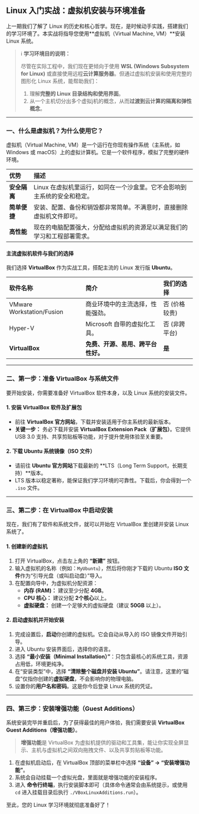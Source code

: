 ## Linux 入门实战：虚拟机安装与环境准备

上一期我们了解了 Linux 的历史和核心哲学。现在，是时候动手实践，搭建我们的学习环境了。本实战将指导您使用**虚拟机（Virtual Machine, VM）**安装 Linux 系统。

> ℹ️ **学习环境目的说明：**
>
> 尽管在实际工程中，我们现在更倾向于使用 **WSL (Windows Subsystem for Linux)** 或直接使用远程**云计算服务器**。但通过虚拟机安装和使用完整的图形化 Linux 系统，能帮助我们：
>
> 1.  理解**完整的 Linux 目录结构和使用界面**。
> 2.  从一个主机切分出多个虚拟j机的概念，从而**过渡到云计算的隔离和弹性概念**。

---

### 一、什么是虚拟机？为什么使用它？

虚拟机（Virtual Machine, VM）是一个运行在你现有操作系统（主系统，如 Windows 或 macOS）上的虚拟计算机。它是一个软件程序，模拟了完整的硬件环境。

| 优势 | 描述 |
| :--- | :--- |
| **安全隔离** | Linux 在虚拟机里运行，如同在一个沙盒里。它不会影响到主系统的安全和稳定。 |
| **简单便捷** | 安装、配置、备份和销毁都非常简单。不满意时，直接删除虚拟机文件即可。 |
| **高性能** | 现在的电脑配置强大，分配给虚拟机的资源足以满足我们的学习和工程部署需求。 |

#### 主流虚拟机软件与我们的选择

我们选择 **VirtualBox** 作为实战工具，搭配主流的 Linux 发行版 **Ubuntu**。

| 软件名称 | 简介 | 我们的选择 |
| :--- | :--- | :--- |
| VMware Workstation/Fusion | 商业环境中的主流选择，性能强劲。 | 否 (价格较贵) |
| Hyper-V | Microsoft 自带的虚拟化工具。 | 否 (非跨平台) |
| **VirtualBox** | **免费、开源、易用、跨平台性好。** | **是** |

---

### 二、第一步：准备 VirtualBox 与系统文件

要开始安装，你需要准备好 VirtualBox 软件本身，以及 Linux 系统的安装文件。

#### 1. 安装 VirtualBox 软件及扩展包

* 前往 **VirtualBox 官方网站**，下载并安装适用于你主系统的最新版本。
* **关键一步：** 务必下载并安装 **VirtualBox Extension Pack（扩展包）**。它提供 USB 3.0 支持、共享剪贴板等功能，对于提升使用体验至关重要。

#### 2. 下载 Ubuntu 系统镜像（ISO 文件）

* 请前往 **Ubuntu 官方网站**下载最新的 **LTS（Long Term Support，长期支持）**版本。
* LTS 版本以稳定著称，能保证我们学习环境的可靠性。下载后，你会得到一个 `.iso` 文件。

---

### 三、第二步：在 VirtualBox 中启动安装

现在，我们有了软件和系统文件，就可以开始在 VirtualBox 里创建并安装 Linux 系统了。

#### 1. 创建新的虚拟机

1.  打开 VirtualBox，点击左上角的 **“新建”** 按钮。
2.  输入虚拟机的名称（例如：`MyUbuntu`），然后将你刚才下载的 Ubuntu **ISO 文件**作为“引导光盘（或叫启动盘）”导入。
3.  在配置向导中，为虚拟机分配资源：
    * **内存 (RAM)：** 建议至少分配 **4GB**。
    * **CPU 核心：** 建议分配 **2个核心**以上。
    * **虚拟硬盘：** 创建一个足够大的虚拟硬盘（建议 **50GB** 以上）。

#### 2. 启动虚拟机并开始安装

1.  完成设置后，**启动**你创建的虚拟机。它会自动从导入的 ISO 镜像文件开始引导。
2.  进入 Ubuntu 安装界面后，选择你的语言。
3.  选择 **“最小安装（Minimal Installation）”**：只包含最核心的系统工具，资源占用低，环境更纯净。
4.  在“安装类型”中，选择 **“清除整个磁盘并安装 Ubuntu”**。请注意，这里的“磁盘”仅指你创建的**虚拟硬盘**，不会影响你的物理电脑。
5.  设置你的**用户名和密码**。这是你今后登录 Linux 系统的凭证。

---

### 四、第三步：安装增强功能（Guest Additions）

系统安装完毕并重启后，为了获得最佳的用户体验，我们需要安装 **VirtualBox Guest Additions（增强功能）**。

> **增强功能**是 VirtualBox 为虚拟机提供的驱动和工具集，能让你实现全屏显示、主机与虚拟机之间双向拖拽文件、以及共享剪贴板等功能。

1.  在虚拟机启动后，在 VirtualBox 顶部的菜单栏中选择 **“设备” -> “安装增强功能”**。
2.  系统会自动挂载一个虚拟光盘，里面就是增强功能的安装程序。
3.  进入 **命令行终端**，执行安装脚本即可（具体命令通常会由系统提示，或使用 `cd` 进入挂载目录后执行 `./VBoxLinuxAdditions.run`）。

至此，您的 Linux 学习环境就彻底准备好了！